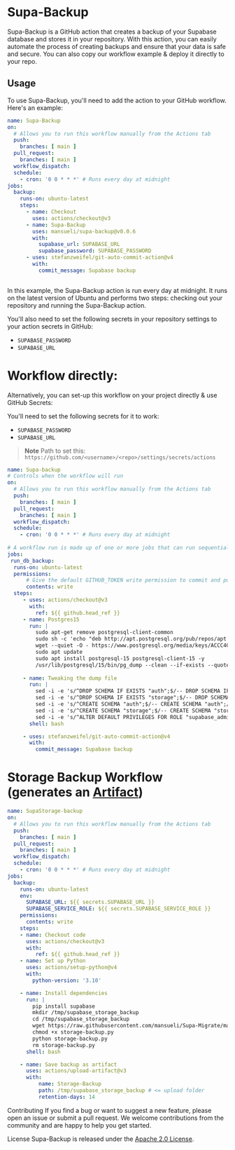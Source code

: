 # Supa-Backup

Supa-Backup is a GitHub action that creates a backup of your Supabase database and stores it in your repository. With this action, you can easily automate the process of creating backups and ensure that your data is safe and secure. You can also copy our workflow example & deploy it directly to your repo. 

## Usage

To use Supa-Backup, you'll need to add the action to your GitHub workflow. Here's an example:

```yaml
name: Supa-Backup
on:
  # Allows you to run this workflow manually from the Actions tab
  push:
    branches: [ main ]
  pull_request:
    branches: [ main ]
  workflow_dispatch:
  schedule:
    - cron: '0 0 * * *' # Runs every day at midnight
jobs:
  backup:
    runs-on: ubuntu-latest
    steps:
      - name: Checkout
        uses: actions/checkout@v3
      - name: Supa-Backup
        uses: mansueli/supa-backup@v0.0.6
        with:
          supabase_url: SUPABASE_URL
          supabase_password: SUPABASE_PASSWORD
      - uses: stefanzweifel/git-auto-commit-action@v4
        with:
          commit_message: Supabase backup
         
```
In this example, the Supa-Backup action is run every day at midnight. It runs on the latest version of Ubuntu and performs two steps: checking out your repository and running the Supa-Backup action.

You'll also need to set the following secrets in your repository settings to your action secrets in GitHub:

 - `SUPABASE_PASSWORD`
 - `SUPABASE_URL`

# Workflow directly:

Alternatively, you can set-up this workflow on your project directly & use GitHub Secrets:

You'll need to set the following secrets for it to work:

- `SUPABASE_PASSWORD`
- `SUPABASE_URL`

> **Note** 
> Path to set this: `https://github.com/<username>/<repo>/settings/secrets/actions`

````yaml
name: Supa-backup
# Controls when the workflow will run
on:
  # Allows you to run this workflow manually from the Actions tab
  push:
    branches: [ main ]
  pull_request:
    branches: [ main ]
  workflow_dispatch:
  schedule:
    - cron: '0 0 * * *' # Runs every day at midnight
    
# A workflow run is made up of one or more jobs that can run sequentially or in parallel
jobs:   
 run_db_backup:
  runs-on: ubuntu-latest
  permissions:
      # Give the default GITHUB_TOKEN write permission to commit and push the changed files back to the repository.
      contents: write
  steps:
     - uses: actions/checkout@v3
       with:
         ref: ${{ github.head_ref }}
     - name: Postgres15 
       run: |
         sudo apt-get remove postgresql-client-common
         sudo sh -c 'echo "deb http://apt.postgresql.org/pub/repos/apt $(lsb_release -cs)-pgdg main" > /etc/apt/sources.list.d/pgdg.list'
         wget --quiet -O - https://www.postgresql.org/media/keys/ACCC4CF8.asc | sudo tee /etc/apt/trusted.gpg.d/pgdg.asc &>/dev/null
         sudo apt update
         sudo apt install postgresql-15 postgresql-client-15 -y
         /usr/lib/postgresql/15/bin/pg_dump --clean --if-exists --quote-all-identifiers --schema '*' --exclude-schema 'extensions|graphql|graphql_public|net|pgbouncer|pgsodium|pgsodium_masks|realtime|supabase_functions|storage|pg_*|information_schema' -d postgres://postgres:${{ secrets.SUPABASE_PASSWORD }}@${{ secrets.SUPABASE_URL }}:6543/postgres > dump.sql
         
     - name: Tweaking the dump file    
       run: |
         sed -i -e 's/^DROP SCHEMA IF EXISTS "auth";$/-- DROP SCHEMA IF EXISTS "auth";/' dump.sql
         sed -i -e 's/^DROP SCHEMA IF EXISTS "storage";$/-- DROP SCHEMA IF EXISTS "storage";/' dump.sql
         sed -i -e 's/^CREATE SCHEMA "auth";$/-- CREATE SCHEMA "auth";/' dump.sql
         sed -i -e 's/^CREATE SCHEMA "storage";$/-- CREATE SCHEMA "storage";/' dump.sql
         sed -i -e 's/^ALTER DEFAULT PRIVILEGES FOR ROLE "supabase_admin"/-- ALTER DEFAULT PRIVILEGES FOR ROLE "supabase_admin"/' dump.sql
       shell: bash   

     - uses: stefanzweifel/git-auto-commit-action@v4
       with:
         commit_message: Supabase backup
````

# Storage Backup Workflow (generates an [Artifact](https://docs.github.com/en/actions/using-workflows/storing-workflow-data-as-artifacts))

````yaml
name: SupaStorage-backup
on:
  # Allows you to run this workflow manually from the Actions tab
  push:
    branches: [ main ]
  pull_request:
    branches: [ main ]
  workflow_dispatch:
  schedule:
    - cron: '0 0 * * *' # Runs every day at midnight
jobs:
  backup:
    runs-on: ubuntu-latest
    env:
      SUPABASE_URL: ${{ secrets.SUPABASE_URL }}
      SUPABASE_SERVICE_ROLE: ${{ secrets.SUPABASE_SERVICE_ROLE }}
    permissions:
      contents: write
    steps:
    - name: Checkout code
      uses: actions/checkout@v3
      with:
         ref: ${{ github.head_ref }}
    - name: Set up Python
      uses: actions/setup-python@v4
      with:
        python-version: '3.10'

    - name: Install dependencies
      run: |
        pip install supabase
        mkdir /tmp/supabase_storage_backup
        cd /tmp/supabase_storage_backup
        wget https://raw.githubusercontent.com/mansueli/Supa-Migrate/main/storage-backup.py
        chmod +x storage-backup.py
        python storage-backup.py
        rm storage-backup.py
      shell: bash

    - name: Save backup as artifact
      uses: actions/upload-artifact@v3
      with:
          name: Storage-Backup
          path: /tmp/supabase_storage_backup # <= upload folder
          retention-days: 14
````
Contributing
If you find a bug or want to suggest a new feature, please open an issue or submit a pull request. We welcome contributions from the community and are happy to help you get started.

License
Supa-Backup is released under the [Apache 2.0 License](https://github.com/mansueli/Supa-Backup/blob/main/LICENSE).
